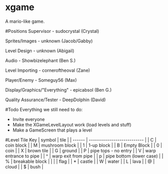 # xgame
A mario-like game.

#Positions
Supervisor - sudocrystal (Crystal)

Sprites/Images - unknown (Jacob/Gabby)

Level Design - unknown (Abigail)

Audio - Showbizelephant (Ben S.)

Level Importing - corneroftheoval (Zane)

Player/Enemy - Someguy56 (Max)

Display/Graphics/"Everything" - epicabsol (Ben G.)

Quality Assurance/Tester - DeepDolphin (David)

#Todo
Everything we still need to do:

- Invite everyone
- Make the XGameLevelLayout work (load levels and stuff)
- Make a GameScreen that plays a level

#Level Tile Key
| symbol | tile                        |
| ------ | --------------------------- |
| C      | coin block                  |
| M      | mushroom block              |
| 1      | 1-up block                  |
| B      | Empty Block                 |
| 0      | coin                        |
| X      | brown tile                  | 
| G      | ground                      |
| P      | pipe tops - no entry        |
| V      | warp entrance to pipe       |
| ^      | warp exit from pipe         |
| p      | pipe bottom (lower case)    |
| %      | breakable block             |
| &#124;      | flag                        |
| *      | castle                      |
| W      | water                       |
| L      | lava                        |
| @      | cloud                       |
| $      | bush                        |